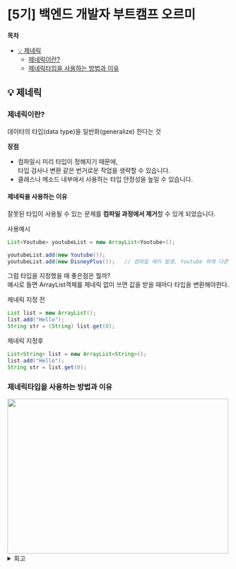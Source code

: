 # [5기] 백엔드 개발자 부트캠프 오르미

**목차**

- [💡 제네릭](#-제네릭)
  - [제네릭이란?](#제네릭이란)
  - [제네릭타입을 사용하는 방법과 이유](#제네릭타입을-사용하는-방법과-이유)




## 💡 제네릭
<a id="-제네릭"></a>

### 제네릭이란?
<a id="제네릭이란"></a>

데이터의 타입(data type)을 일반화(generalize) 한다는 것

**장점**

- 컴파일시 미리 타입이 정해지기 때문에,   
  타입 검사나 변환 같은 번거로운 작업을 생략할 수 있습니다.
- 클래스나 메소드 내부에서 사용하는 타입 안정성을 높일 수 있습니다.

#### 제네릭을 사용하는 이유

잘못된 타입이 사용될 수 있는 문제를 **컴파일 과정에서 제거**할 수 있게 되었습니다.

사용예시
```java
List<Youtube> youtubeList = new ArrayList<Youtube>();

youtubeList.add(new Youtube());   
youtubeList.add(new DisneyPlus());   // 컴파일 에러 발생. Youtube 외에 다른 타입 저장불가
```

그럼 타입을 지정했을 때 좋은점은 뭘까?   
예시로 들면 ArrayList객체를 제네릭 없이 쓰면 값을 받을 때마다 타입을 변환해야한다.

제네릭 지정 전
```java
List list = new ArrayList();
list.add("Hello");
String str = (String) list.get(0);
```
제네릭 지정후
```java
List<String> list = new ArrayList<String>();
list.add("Hello");
String str = list.get(0);
```

### 제네릭타입을 사용하는 방법과 이유
<a id="제네릭타입을-사용하는-방법과-이유"></a>






<img src="img/day30/" width="500" height="350" alt="">


<details>
<summary> 회고 </summary>



</details>
